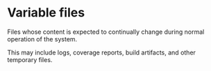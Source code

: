 # Variable files

Files whose content is expected to continually change during normal operation of the system.

This may include logs, coverage reports, build artifacts, and other temporary files.
